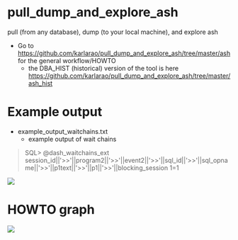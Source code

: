# pull_dump_and_explore_ash
pull (from any database), dump (to your local machine), and explore ash


- Go to https://github.com/karlarao/pull_dump_and_explore_ash/tree/master/ash for the general workflow/HOWTO 
	- the DBA_HIST (historical) version of the tool is here https://github.com/karlarao/pull_dump_and_explore_ash/tree/master/ash_hist



# Example output 
- example_output_waitchains.txt 
	- example output of wait chains

> SQL> @dash_waitchains_ext session_id||'>>'||program2||'>>'||event2||'>>'||sql_id||'>>'||sql_opname||'>>'||p1text||'>>'||p1||'>>'||blocking_session 1=1

![](http://i.imgur.com/bY885Uh.png)


# HOWTO graph

![](http://i.imgur.com/WHUCK4z.gif)
